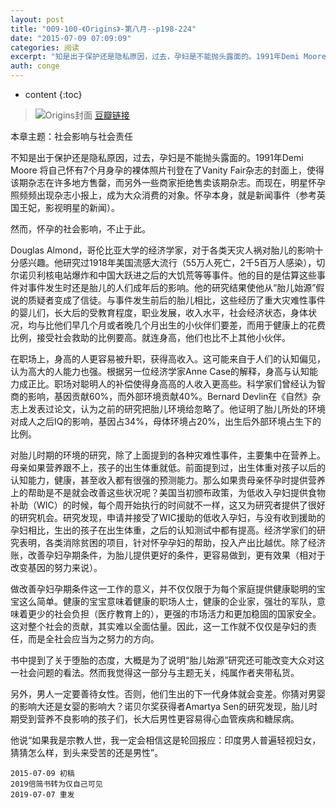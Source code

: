 ```yaml
---
layout: post
title: "009-100-《Origins》-第八月--p198-224"
date: "2015-07-09 07:09:09"
categories: 阅读
excerpt: "知是出于保护还是隐私原因，过去，孕妇是不能抛头露面的。1991年Demi Moore 将自己怀有7个月身孕的裸体照片刊登在了Vanity Fair杂志的封面上，使得该期杂志在许多地方售罄，而另外一些商家拒绝售卖该期杂志。而现在，明星怀孕照频频出现杂志小报上，成为大众消费的对象。怀孕本身，就是新闻事件（参考英国王妃，影视明星的新闻）..."
auth: conge
---
```

* content
{:toc}

> ![Origins封面](/assets/images/阅读/118382-2d4776dafbd75c36.jpg)
> [豆瓣链接](http://book.douban.com/subject/6566550/)

本章主题：社会影响与社会责任

不知是出于保护还是隐私原因，过去，孕妇是不能抛头露面的。1991年Demi Moore 将自己怀有7个月身孕的裸体照片刊登在了Vanity Fair杂志的封面上，使得该期杂志在许多地方售罄，而另外一些商家拒绝售卖该期杂志。而现在，明星怀孕照频频出现杂志小报上，成为大众消费的对象。怀孕本身，就是新闻事件（参考英国王妃，影视明星的新闻）。

然而，怀孕的社会影响，不止于此。

Douglas Almond，哥伦比亚大学的经济学家，对于各类天灾人祸对胎儿的影响十分感兴趣。他研究过1918年美国流感大流行（55万人死亡，2千5百万人感染），切尔诺贝利核电站爆炸和中国大跃进之后的大饥荒等等事件。他的目的是估算这些事件对事件发生时还是胎儿的人们成年后的影响。他的研究结果使他从“胎儿始源”假说的质疑者变成了信徒。与事件发生前后的胎儿相比，这些经历了重大灾难性事件的婴儿们，长大后的受教育程度，职业发展，收入水平，社会经济状态，身体状况，均与比他们早几个月或者晚几个月出生的小伙伴们要差，而用于健康上的花费比例，接受社会救助的比例要高。就连身高，他们也比不上其他小伙伴。

在职场上，身高的人更容易被升职，获得高收入。这可能来自于人们的认知偏见，认为高大的人能力也强。根据另一位经济学家Anne Case的解释，身高与认知能力成正比。职场对聪明人的补偿使得身高高的人收入更高些。科学家们曾经认为智商的影响，基因贡献60%，而外部环境贡献40%。Bernard Devlin在《自然》杂志上发表过论文，认为之前的研究把胎儿环境给忽略了。他证明了胎儿所处的环境对成人之后IQ的影响，基因占34%，母体环境占20%，出生后外部环境占生下的比例。

对胎儿时期的环境的研究，除了上面提到的各种灾难性事件，主要集中在营养上。母亲如果营养跟不上，孩子的出生体重就低。前面提到过，出生体重对孩子以后的认知能力，健康，甚至收入都有很强的预测能力。那么如果贵母亲怀孕时提供营养上的帮助是不是就会改善这些状况呢？美国当初颁布政策，为低收入孕妇提供食物补助（WIC）的时候，每个周开始执行的时间就不一样，这又为研究者提供了很好的研究机会。研究发现，申请并接受了WIC援助的低收入孕妇，与没有收到援助的孕妇相比，生出的孩子在出生体重，之后的认知测试中都有提高。经济学家们的研究表明，各类消除贫困的项目，针对怀孕孕妇的帮助，投入产出比越优。除了经济账，改善孕妇孕期条件，为胎儿提供更好的条件，更容易做到，更有效果（相对于改变基因的努力来说）。

做改善孕妇孕期条件这一工作的意义，并不仅仅限于为每个家庭提供健康聪明的宝宝这么简单。健康的宝宝意味着健康的职场人士，健康的企业家，强壮的军队，意味着更少的社会负担（医疗教育上的），更强的市场活力和更加稳固的国家安全。这对整个社会的贡献，其实难以全面估量。因此，这一工作就不仅仅是孕妇的责任，而是全社会应当为之努力的方向。

书中提到了关于堕胎的态度，大概是为了说明“胎儿始源”研究还可能改变大众对这一社会问题的看法。然而我觉得这一部分与主题无关，纯属作者夹带私货。

另外，男人一定要善待女性。否则，他们生出的下一代身体就会变差。你猜对男婴的影响大还是女婴的影响大？诺贝尔奖获得者Amartya Sen的研究发现，胎儿时期受到营养不良影响的孩子们，长大后男性更容易得心血管疾病和糖尿病。

他说“如果我是宗教人世，我一定会相信这是轮回报应：印度男人普遍轻视妇女，猜猜怎么样，到头来受苦的还是男性”。

```
2015-07-09 初稿
2019倍简书转为仅自己可见
2019-07-07 重发
```
